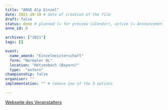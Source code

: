 ```yaml
---
title: "ARGE Alp Einzel"
date: 2021-10-10 # date of creation of the file
draft: false
status: done # planned (= for preview Calendar), active (= Announcement...), done (=Results...)
anne_id: 0

archives: ["2021"]
tags: []

event:
  name_amend: "Einzelmeisterschaft"
  form: "Normaler OL"
  location: "Hetzenbach (Bayern)"
  type:  "extern"
championship: false
organiser: ""
implementation: "" # remove one of the 3 options

---
```


[Webseite des Veranstalters](https://olg-regensburg.de/arge-alp-2021/)

